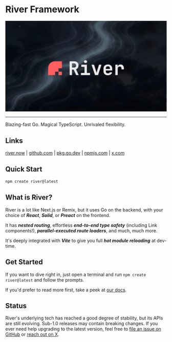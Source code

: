 # River Framework

<img src="internal/site/frontend/assets/river-banner.webp" alt="River banner">

---

Blazing-fast Go. Magical TypeScript. Unrivaled flexibility.

## Links

[river.now](https://river.now) |
[github.com](https://github.com/river-now/river) |
[pkg.go.dev](https://pkg.go.dev/github.com/river-now/river) |
[npmjs.com](https://www.npmjs.com/package/river.now) |
[x.com](https://x.com/riverframework)

## Quick Start

```sh
npm create river@latest
```

## What is River?

River is a lot like Next.js or Remix, but it uses Go on the backend, with your
choice of **_React_**, **_Solid_**, or **_Preact_** on the frontend.

It has **_nested routing_**, effortless **_end-to-end type safety_** (including
Link components!), **_parallel-executed route loaders_**, and much, much more.

It's deeply integrated with **_Vite_** to give you full **_hot module
reloading_** at dev-time.

## Get Started

If you want to dive right in, just open a terminal and run
`npm create river@latest` and follow the prompts.

If you'd prefer to read more first, take a peek at
[our docs](https://river.now/docs).

## Status

River's underlying tech has reached a good degree of stability, but its APIs are
still evolving. Sub-1.0 releases may contain breaking changes. If you ever need
help upgrading to the latest version, feel free to
[file an issue on GitHub](https://github.com/river-now/river) or
[reach out on X](https://x.com/riverframework).
